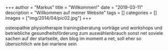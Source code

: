 +++
author = "Markus"
title = "Willkommen!"
date = "2019-03-11"
description = "Willkommen auf meiner Website"
tags = []
categories = []
images  = ["img/2014/04/pic02.jpg"]
+++


osteopathie physiotherapie trainingsberatung vorträge und workshops und betriebliche gesundheitsförderung zum auswählenbrauch sonst net soviele sachen auf der startseite, den blog im moment a net, soll eher so übersichtlich wie bei marlene sein